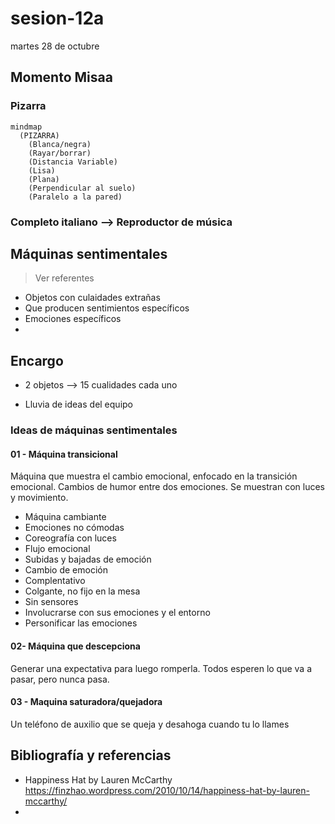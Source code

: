 # sesion-12a

martes 28 de octubre

## Momento Misaa

### Pizarra

```mermaid
mindmap
  (PIZARRA)
    (Blanca/negra)
    (Rayar/borrar)
    (Distancia Variable)
    (Lisa)
    (Plana)
    (Perpendicular al suelo)
    (Paralelo a la pared)
```

### Completo italiano --> Reproductor de música

## Máquinas sentimentales

> Ver referentes

- Objetos con culaidades extrañas
- Que producen sentimientos específicos
- Emociones específicos
- 

## Encargo

- 2 objetos --> 15 cualidades cada uno

- Lluvia de ideas del equipo

### Ideas de máquinas sentimentales

#### 01 - Máquina transicional

Máquina que muestra el cambio emocional, enfocado en la transición emocional. Cambios de humor entre dos emociones. Se muestran con luces y movimiento.

- Máquina cambiante
- Emociones no cómodas
- Coreografía con luces
- Flujo emocional
- Subidas y bajadas de emoción
- Cambio de emoción
- Complentativo
- Colgante, no fijo en la mesa
- Sin sensores
- Involucrarse con sus emociones y el entorno
- Personificar las emociones

#### 02- Máquina que descepciona

Generar una expectativa para luego romperla. Todos esperen lo que va a pasar, pero nunca pasa.

#### 03 - Maquina saturadora/quejadora

Un teléfono de auxilio que se queja y desahoga cuando tu lo llames

## Bibliografía y referencias

- Happiness Hat by Lauren McCarthy <https://finzhao.wordpress.com/2010/10/14/happiness-hat-by-lauren-mccarthy/>
- 